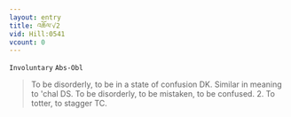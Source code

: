 ```yaml
---
layout: entry
title: འཆོལ་√2
vid: Hill:0541
vcount: 0
---
```

`Involuntary` `Abs-Obl`
> To be disorderly, to be in a state of confusion DK\.
 Similar in meaning to 'chal DS\.
 To be disorderly, to be mistaken, to be confused\.
 2\.
 To totter, to stagger TC\.

